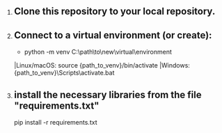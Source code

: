 1. Clone this repository to your local repository.
   -
2. Connect to a virtual environment (or create):
   -
     - python -m venv C:\path\to\new\virtual\environment
      
     |Linux/macOS:  source {path_to_venv}/bin/activate
     |Windows:      {path_to_venv}\Scripts\activate.bat

3. install the necessary libraries from the file "requirements.txt"
   -

   pip install -r requirements.txt
    
